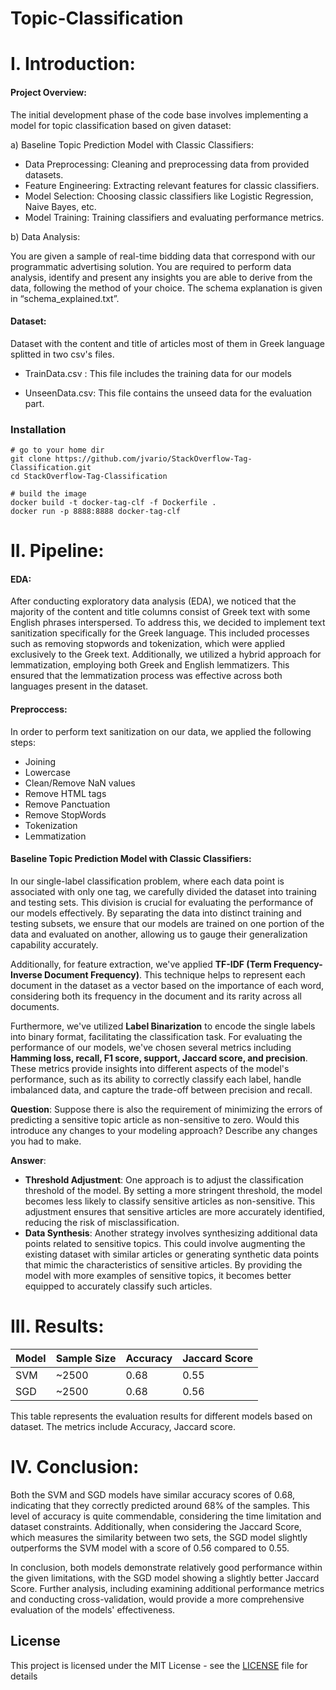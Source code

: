 # Topic-Classification

# I.  Introduction:

#### Project Overview:
The initial development phase of the code base involves implementing a model for topic classification based on given dataset:

a) Baseline Topic Prediction Model with Classic Classifiers:

  - Data Preprocessing: Cleaning and preprocessing data from provided datasets.
  - Feature Engineering: Extracting relevant features for classic classifiers.
  - Model Selection: Choosing classic classifiers like Logistic Regression, Naive Bayes, etc.
  - Model Training: Training classifiers and evaluating performance metrics.
    
b) Data Analysis:

 You are given a sample of real-time bidding data that correspond with
our programmatic advertising solution. You are required to perform data
analysis, identify and present any insights you are able to derive from the data,
following the method of your choice. The schema explanation is given in
“schema_explained.txt”.


#### Dataset:
Dataset with the content and title of articles most of them in Greek language splitted in two csv's files. 

- TrainData.csv : This file includes the training data for our models

- UnseenData.csv: This file contains the unseed data for the evaluation part.


### Installation


    # go to your home dir
    git clone https://github.com/jvario/StackOverflow-Tag-Classification.git
    cd StackOverflow-Tag-Classification

    # build the image
    docker build -t docker-tag-clf -f Dockerfile . 
    docker run -p 8888:8888 docker-tag-clf
    

# II.  Pipeline:

#### EDA:
After conducting exploratory data analysis (EDA), we noticed that the majority of the content and title columns consist of Greek text with some English phrases interspersed. To address this, we decided to implement text sanitization specifically for the Greek language. This included processes such as removing stopwords and tokenization, which were applied exclusively to the Greek text. Additionally, we utilized a hybrid approach for lemmatization, employing both Greek and English lemmatizers. This ensured that the lemmatization process was effective across both languages present in the dataset.
#### Preproccess:
In order to perform text sanitization on our data, we applied the following steps:

- Joining
- Lowercase
- Clean/Remove NaN values
- Remove HTML tags
- Remove Panctuation
- Remove StopWords
- Tokenization
- Lemmatization

#### Baseline Topic Prediction Model with Classic Classifiers:
In our single-label classification problem, where each data point is associated with only one tag, we carefully divided the dataset into training and testing sets. This division is crucial for evaluating the performance of our models effectively. By separating the data into distinct training and testing subsets, we ensure that our models are trained on one portion of the data and evaluated on another, allowing us to gauge their generalization capability accurately. 

Additionally, for feature extraction, we've applied **TF-IDF (Term Frequency-Inverse Document Frequency)**. This technique helps to represent each document in the dataset as a vector based on the importance of each word, considering both its frequency in the document and its rarity across all documents.

Furthermore, we've utilized **Label Binarization** to encode the single labels into binary format, facilitating the classification task.
For evaluating the performance of our models, we've chosen several metrics including **Hamming loss, recall, F1 score, support, Jaccard score, and precision**. These metrics provide insights into different aspects of the model's performance, such as its ability to correctly classify each label, handle imbalanced data, and capture the trade-off between precision and recall.


**Question**:
Suppose there is also the requirement of minimizing the errors of predicting a
sensitive topic article as non-sensitive to zero. Would this introduce any
changes to your modeling approach? Describe any changes you had to make.

**Answer**:
 - **Threshold Adjustment**: One approach is to adjust the classification threshold of the model. By setting a more stringent threshold, the model becomes less likely to classify sensitive articles as non-sensitive. This adjustment ensures that sensitive articles are more accurately identified, reducing the risk of misclassification.
 - **Data Synthesis**: Another strategy involves synthesizing additional data points related to sensitive topics. This could involve augmenting the existing dataset with similar articles or generating synthetic data points that mimic the characteristics of sensitive articles. By providing the model with more examples of sensitive topics, it becomes better equipped to accurately classify such articles.

# III.  Results:

| Model | Sample Size | Accuracy | Jaccard Score |
|-------|-------------|----------|---------------|
| SVM   | ~2500       | 0.68     | 0.55          |
| SGD   | ~2500       | 0.68     | 0.56          |

This table represents the evaluation results for different models based on dataset. The metrics include Accuracy, Jaccard score.

# IV. Conclusion:
Both the SVM and SGD models have similar accuracy scores of 0.68, indicating that they correctly predicted around 68% of the samples. This level of accuracy is quite commendable, considering the time limitation and dataset constraints. Additionally, when considering the Jaccard Score, which measures the similarity between two sets, the SGD model slightly outperforms the SVM model with a score of 0.56 compared to 0.55.

In conclusion, both models demonstrate relatively good performance within the given limitations, with the SGD model showing a slightly better Jaccard Score. Further analysis, including examining additional performance metrics and conducting cross-validation, would provide a more comprehensive evaluation of the models' effectiveness.
## License
This project is licensed under the MIT License - see the [LICENSE](LICENSE) file for details
